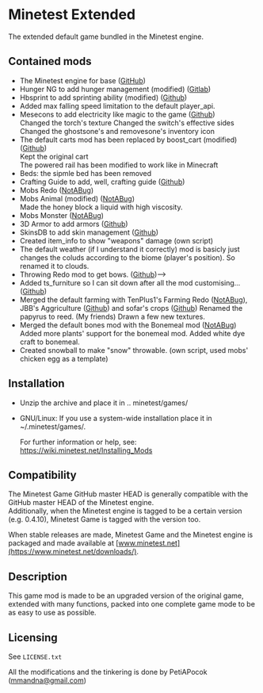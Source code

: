 # Minetest Extended

The extended default game bundled in the Minetest engine.  

## Contained mods

- The Minetest engine for base ([GitHub](https://github.com/minetest/minetest))
- Hunger NG to add hunger management (modified) ([Gitlab](https://gitlab.com/4w/hunger_ng))
- Hbsprint to add sprinting ability (modified) ([Github](https://github.com/minetest-mods/hbsprint))
- Added max falling speed limitation to the default player_api. 
- Mesecons to add electricity like magic to the game ([Github](https://github.com/minetest-mods/mesecons))   
  Changed the torch's texture
  Changed the switch's effective sides
  Changed the ghostsone's and removesone's inventory icon
- The default carts mod has been replaced by boost_cart (modified) ([Github](https://github.com/SmallJoker/boost_cart))   
  Kept the original cart   
  The powered rail has been modified to work like in Minecraft
- Beds: the sipmle bed has been removed
- Crafting Guide to add, well, crafting guide ([Github](https://github.com/minetest-mods/craftguide))
- Mobs Redo ([NotABug](https://notabug.org/tenplus1/mobs_redo))
- Mobs Animal (modified) ([NotABug](https://notabug.org/tenplus1/mobs_animal))   
  Made the honey block a liquid with high viscosity.
- Mobs Monster ([NotABug](https://notabug.org/tenplus1/mobs_monster))
- 3D Armor to add armors ([Github](https://github.com/stujones11/minetest-3d_armor))
- SkinsDB to add skin management ([Github](https://github.com/minetest-mods/skinsdb))
- Created item_info to show "weapons" damage (own script)
- The default weather (if I understand it correctly) mod is basicly just changes the coluds according to the biome (player's position). So renamed it to clouds.
- Throwing Redo mod to get bows. ([Github](https://github.com/minetest-mods/throwing))-->
- Added ts_furniture so I can sit down after all the mod customising... ([Github](https://github.com/minetest-mods/ts_furniture))
- Merged the default farming with TenPlus1's Farming Redo ([NotABug](https://notabug.org/TenPlus1/Farming)), JBB's Aggriculture ([Github](https://github.com/JBBgameich/agriculture)) and sofar's crops ([Github](https://github.com/minetest-mods/crops))
  Renamed the papyrus to reed.
  (My friends) Drawn a few new textures.
- Merged the default bones mod with the Bonemeal mod ([NotABug](https://notabug.org/TenPlus1/bonemeal))
  Added more plants' support for the bonemeal mod.
  Added white dye craft to bonemeal.
- Created snowball to make "snow" throwable. (own script, used mobs' chicken egg as a template)   

## Installation

- Unzip the archive and place it in .. minetest/games/

- GNU/Linux: If you use a system-wide installation place
    it in ~/.minetest/games/.

    For further information or help, see:  
https://wiki.minetest.net/Installing_Mods

## Compatibility

The Minetest Game GitHub master HEAD is generally compatible with the GitHub
master HEAD of the Minetest engine.  
Additionally, when the Minetest engine is tagged to be a certain version (e.g.
0.4.10), Minetest Game is tagged with the version too.

When stable releases are made, Minetest Game and the Minetest engine is packaged 
and made available at [www.minetest.net](https://www.minetest.net/downloads/).

## Description

This game mod is made to be an upgraded version of the original game, extended with many functions, packed into one complete game mode to be as easy to use as possible.

## Licensing

See `LICENSE.txt`

All the modifications and the tinkering is done by PetiAPocok (mmandna@gmail.com)
